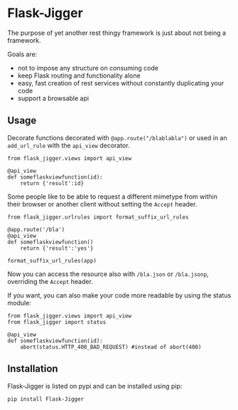 Flask-Jigger
============


The purpose of yet another rest thingy framework is just about not being a framework.

Goals are:
* not to impose any structure on consuming code
* keep Flask routing and functionality alone
* easy, fast creation of rest services without constantly duplicating your code
* support a browsable api

Usage
-----

Decorate functions decorated with `@app.route("/blablabla")` or used in an `add_url_rule` with the `api_view` decorator.

    from flask_jigger.views import api_view
    
    @api_view
    def someflaskviewfunction(id):
        return {'result':id}

Some people like to be able to request a different mimetype from within their browser or another client without setting the `Accept` header.

	from flask_jigger.urlrules import format_suffix_url_rules
	
	@app.route('/bla')
	@api_view
	def someflaskviewfunction()
		return {'result':'yes'}
		
	format_suffix_url_rules(app)
	
Now you can access the resource also with `/bla.json` or `/bla.jsonp`, overriding the `Accept` header.

If you want, you can also make your code more readable by using the status module:

    from flask_jigger.views import api_view
    from flask_jigger import status

    @api_view
    def someflaskviewfunction(id):
        abort(status.HTTP_400_BAD_REQUEST) #instead of abort(400)

Installation
------------

Flask-Jigger is listed on pypi and can be installed using pip:

`pip install Flask-Jigger`

